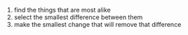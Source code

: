1. find the things that are most alike
2. select the smallest difference between them
3. make the smallest change that will remove that difference
